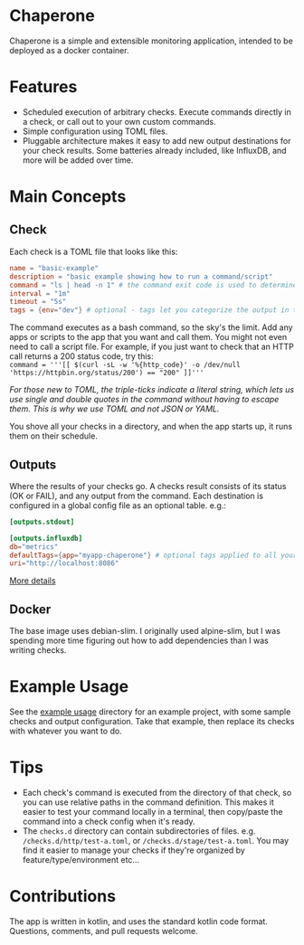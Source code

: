 # Chaperone
Chaperone is a simple and extensible monitoring application, intended to be deployed as a docker container.

# Features
- Scheduled execution of arbitrary checks. Execute commands directly in a check, or call out to your own custom commands.
- Simple configuration using TOML files.
- Pluggable architecture makes it easy to add new output destinations for your check results. Some batteries already included, like InfluxDB, and more will be added over time. 

# Main Concepts
## Check
Each check is a TOML file that looks like this:  
```toml
name = "basic-example"
description = "basic example showing how to run a command/script"
command = "ls | head -n 1" # the command exit code is used to determine status. 0 = OK, anything else = FAIL
interval = "1m"
timeout = "5s"
tags = {env="dev"} # optional - tags let you categorize the output in tools like InfluxDB/Grafana
```
The command executes as a bash command, so the sky's the limit.  Add any apps or scripts to the app that you want and call them.
You might not even need to call a script file.  For example, if you just want to check that an HTTP call returns a 200 status code, try this:  
`command = '''[[ $(curl -sL -w '%{http_code}' -o /dev/null 'https://httpbin.org/status/200') == "200" ]]'''`  

*For those new to TOML, the triple-ticks indicate a literal string, which lets us use single and double quotes in the command without having to escape them. This is why we use TOML and not JSON or YAML.*

You shove all your checks in a directory, and when the app starts up, it runs them on their schedule.

## Outputs
Where the results of your checks go. A checks result consists of its status (OK or FAIL), and any output from the command. 
Each destination is configured in a global config file as an optional table. e.g.:
```toml
[outputs.stdout]

[outputs.influxdb]
db="metrics"
defaultTags={app="myapp-chaperone"} # optional tags applied to all your checks
uri="http://localhost:8086"
```  

[More details](./src/main/kotlin/chaperone/writer/README.md)

## Docker
The base image uses debian-slim. I originally used alpine-slim, but I was spending more time figuring out how to add dependencies than I was writing checks.

# Example Usage
See the [example usage](example-usage/README.md) directory for an example project, with some sample checks and output configuration. 
Take that example, then replace its checks with whatever you want to do.  

# Tips
- Each check's command is executed from the directory of that check, so you can use relative paths in the command definition.
This makes it easier to test your command locally in a terminal, then copy/paste the command into a check config when it's ready.
- The `checks.d` directory can contain subdirectories of files. e.g. `/checks.d/http/test-a.toml`, or `/checks.d/stage/test-a.toml`.
You may find it easier to manage your checks if they're organized by feature/type/environment etc...

# Contributions
The app is written in kotlin, and uses the standard kotlin code format. Questions, comments, and pull requests welcome.
